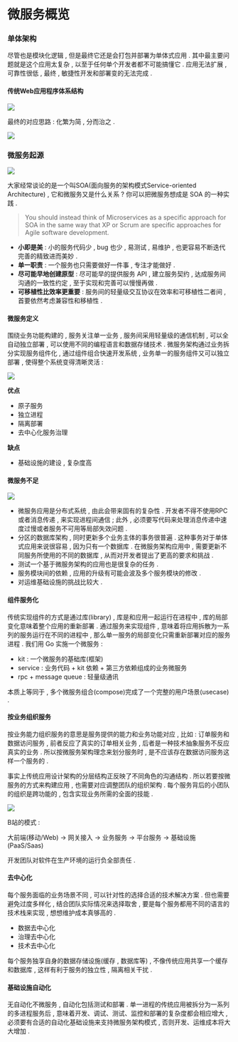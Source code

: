 # 微服务概览

### 单体架构

尽管也是模块化逻辑 , 但是最终它还是会打包并部署为单体式应用 . 其中最主要问题就是这个应用太复杂 , 以至于任何单个开发者都不可能搞懂它 . 应用无法扩展 , 可靠性很低 , 最终 , 敏捷性开发和部署变的无法完成 .

#### 传统Web应用程序体系结构

![](/assets/danti.png)

最终的对应思路 : 化繁为简 , 分而治之 .

![](/assets/fenerzhizhi.png)

### 微服务起源

![](/assets/fuwuduibi.png)

大家经常谈论的是一个叫SOA\(面向服务的架构模式Service-oriented Architecture\) , 它和微服务又是什么关系 ? 你可以把微服务想成是 SOA 的一种实践 .

> You should instead think of Microservices as a specific approach for SOA in the same way that XP or Scrum are specific approaches for Agile software development.

* **小即是美** : 小的服务代码少 , bug 也少 , 易测试 , 易维护 , 也更容易不断迭代完善的精致进而美妙 .
* **单一职责** : 一个服务也只需要做好一件事 , 专注才能做好 .
* **尽可能早地创建原型** : 尽可能早的提供服务 API , 建立服务契约 , 达成服务间沟通的一致性约定 , 至于实现和完善可以慢慢再做 .
* **可移植性比效率更重要** : 服务间的轻量级交互协议在效率和可移植性二者间 , 首要依然考虑兼容性和移植性 . 

#### 微服务定义

围绕业务功能构建的 , 服务关注单一业务 , 服务间采用轻量级的通信机制 , 可以全自动独立部署 , 可以使用不同的编程语言和数据存储技术 . 微服务架构通过业务拆分实现服务组件化 , 通过组件组合快速开发系统 , 业务单一的服务组件又可以独立部署 , 使得整个系统变得清晰灵活 :

![](/assets/weifuwudingyi.png)

**优点**

* 原子服务
* 独立进程
* 隔离部署
* 去中心化服务治理

**缺点**

* 基础设施的建设 , 复杂度高

#### 微服务不足

![](/assets/weifuwubuzupng)

* 微服务应用是分布式系统 , 由此会带来固有的复杂性 . 开发者不得不使用RPC或者消息传递 , 来实现进程间通信 ; 此外 , 必须要写代码来处理消息传递中速度过慢或者服务不可用等局部失效问题 .
* 分区的数据库架构 , 同时更新多个业务主体的事务很普遍 . 这种事务对于单体式应用来说很容易 , 因为只有一个数据库 . 在微服务架构应用中 , 需要更新不同服务所使用的不同的数据库 , 从而对开发者提出了更高的要求和挑战 .
* 测试一个基于微服务架构的应用也是很复杂的任务 .
* 服务模块间的依赖 , 应用的升级有可能会波及多个服务模块的修改 .
* 对运维基础设施的挑战比较大 .

#### 组件服务化

传统实现组件的方式是通过库\(library\) , 库是和应用一起运行在进程中 , 库的局部变化意味着整个应用的重新部署 . 通过服务来实现组件 , 意味着将应用拆散为一系列的服务运行在不同的进程中 , 那么单一服务的局部变化只需重新部署对应的服务进程 . 我们用 Go 实施一个微服务 :

* kit : 一个微服务的基础库\(框架\)
* service : 业务代码 + kit 依赖 + 第三方依赖组成的业务微服务
* rpc + message queue : 轻量级通讯

本质上等同于 , 多个微服务组合\(compose\)完成了一个完整的用户场景\(usecase\) .

#### 按业务组织服务

按业务能力组织服务的意思是服务提供的能力和业务功能对应 , 比如 : 订单服务和数据访问服务 , 前者反应了真实的订单相关业务 , 后者是一种技术抽象服务不反应真实的业务 . 所以按微服务架构理念来划分服务时 , 是不应该存在数据访问服务这样一个服务的 .

事实上传统应用设计架构的分层结构正反映了不同角色的沟通结构 . 所以若要按微服务的方式来构建应用 , 也需要对应调整团队的组织架构 . 每个服务背后的小团队的组织是跨功能的 , 包含实现业务所需的全面的技能 .

![](/assets/anyewuzishifuwu.png)

B站的模式 :

大前端\(移动/Web\) -&gt; 网关接入 -&gt; 业务服务 -&gt; 平台服务 -&gt; 基础设施\(PaaS/Saas\)

开发团队对软件在生产环境的运行负全部责任 .

#### 去中心化

每个服务面临的业务场景不同 , 可以针对性的选择合适的技术解决方案 . 但也需要避免过度多样化 , 结合团队实际情况来选择取舍 , 要是每个服务都用不同的语言的技术栈来实现 , 想想维护成本真够高的 .

* 数据去中心化
* 治理去中心化
* 技术去中心化

每个服务独享自身的数据存储设施\(缓存 , 数据库等\) , 不像传统应用共享一个缓存和数据库 , 这样有利于服务的独立性 , 隔离相关干扰 . 

#### 基础设施自动化

无自动化不微服务 , 自动化包括测试和部署 . 单一进程的传统应用被拆分为一系列的多进程服务后 , 意味着开发、调试、测试、监控和部署的复杂度都会相应增大 , 必须要有合适的自动化基础设施来支持微服务架构模式 , 否则开发、运维成本将大大增加 . 



